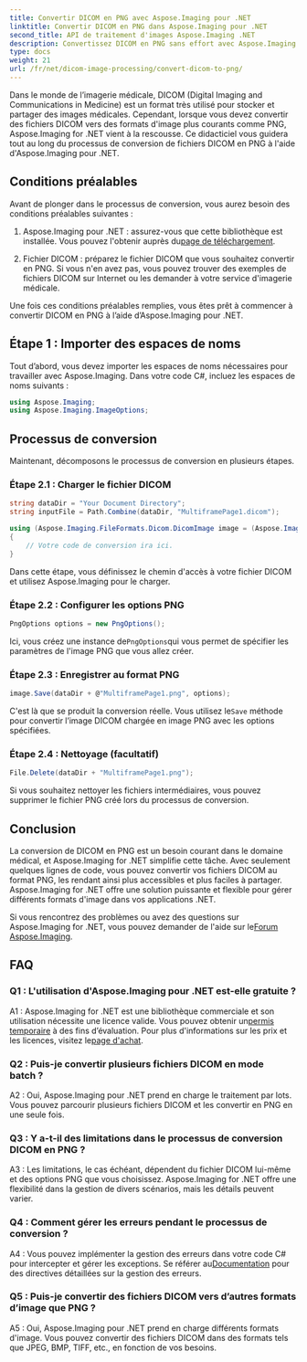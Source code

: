 ```yaml
---
title: Convertir DICOM en PNG avec Aspose.Imaging pour .NET
linktitle: Convertir DICOM en PNG dans Aspose.Imaging pour .NET
second_title: API de traitement d'images Aspose.Imaging .NET
description: Convertissez DICOM en PNG sans effort avec Aspose.Imaging pour .NET. Rationalisez le partage d’images médicales.
type: docs
weight: 21
url: /fr/net/dicom-image-processing/convert-dicom-to-png/
---
```

Dans le monde de l’imagerie médicale, DICOM (Digital Imaging and Communications in Medicine) est un format très utilisé pour stocker et partager des images médicales. Cependant, lorsque vous devez convertir des fichiers DICOM vers des formats d'image plus courants comme PNG, Aspose.Imaging for .NET vient à la rescousse. Ce didacticiel vous guidera tout au long du processus de conversion de fichiers DICOM en PNG à l'aide d'Aspose.Imaging pour .NET.

## Conditions préalables

Avant de plonger dans le processus de conversion, vous aurez besoin des conditions préalables suivantes :

1.  Aspose.Imaging pour .NET : assurez-vous que cette bibliothèque est installée. Vous pouvez l'obtenir auprès du[page de téléchargement](https://releases.aspose.com/imaging/net/).

2. Fichier DICOM : préparez le fichier DICOM que vous souhaitez convertir en PNG. Si vous n'en avez pas, vous pouvez trouver des exemples de fichiers DICOM sur Internet ou les demander à votre service d'imagerie médicale.

Une fois ces conditions préalables remplies, vous êtes prêt à commencer à convertir DICOM en PNG à l’aide d’Aspose.Imaging pour .NET.

## Étape 1 : Importer des espaces de noms

Tout d’abord, vous devez importer les espaces de noms nécessaires pour travailler avec Aspose.Imaging. Dans votre code C#, incluez les espaces de noms suivants :

```csharp
using Aspose.Imaging;
using Aspose.Imaging.ImageOptions;
```

## Processus de conversion

Maintenant, décomposons le processus de conversion en plusieurs étapes.

### Étape 2.1 : Charger le fichier DICOM

```csharp
string dataDir = "Your Document Directory";
string inputFile = Path.Combine(dataDir, "MultiframePage1.dicom");

using (Aspose.Imaging.FileFormats.Dicom.DicomImage image = (Aspose.Imaging.FileFormats.Dicom.DicomImage)Image.Load(inputFile))
{
    // Votre code de conversion ira ici.
}
```

Dans cette étape, vous définissez le chemin d'accès à votre fichier DICOM et utilisez Aspose.Imaging pour le charger.

### Étape 2.2 : Configurer les options PNG

```csharp
PngOptions options = new PngOptions();
```

 Ici, vous créez une instance de`PngOptions`qui vous permet de spécifier les paramètres de l'image PNG que vous allez créer.

### Étape 2.3 : Enregistrer au format PNG

```csharp
image.Save(dataDir + @"MultiframePage1.png", options);
```

 C'est là que se produit la conversion réelle. Vous utilisez le`Save` méthode pour convertir l’image DICOM chargée en image PNG avec les options spécifiées.

### Étape 2.4 : Nettoyage (facultatif)

```csharp
File.Delete(dataDir + "MultiframePage1.png");
```

Si vous souhaitez nettoyer les fichiers intermédiaires, vous pouvez supprimer le fichier PNG créé lors du processus de conversion.

## Conclusion

La conversion de DICOM en PNG est un besoin courant dans le domaine médical, et Aspose.Imaging for .NET simplifie cette tâche. Avec seulement quelques lignes de code, vous pouvez convertir vos fichiers DICOM au format PNG, les rendant ainsi plus accessibles et plus faciles à partager. Aspose.Imaging for .NET offre une solution puissante et flexible pour gérer différents formats d'image dans vos applications .NET.

 Si vous rencontrez des problèmes ou avez des questions sur Aspose.Imaging for .NET, vous pouvez demander de l'aide sur le[Forum Aspose.Imaging](https://forum.aspose.com/).

## FAQ

### Q1 : L'utilisation d'Aspose.Imaging pour .NET est-elle gratuite ?

A1 : Aspose.Imaging for .NET est une bibliothèque commerciale et son utilisation nécessite une licence valide. Vous pouvez obtenir un[permis temporaire](https://purchase.aspose.com/temporary-license/) à des fins d’évaluation. Pour plus d'informations sur les prix et les licences, visitez le[page d'achat](https://purchase.aspose.com/buy).

### Q2 : Puis-je convertir plusieurs fichiers DICOM en mode batch ?

A2 : Oui, Aspose.Imaging pour .NET prend en charge le traitement par lots. Vous pouvez parcourir plusieurs fichiers DICOM et les convertir en PNG en une seule fois.

### Q3 : Y a-t-il des limitations dans le processus de conversion DICOM en PNG ?

A3 : Les limitations, le cas échéant, dépendent du fichier DICOM lui-même et des options PNG que vous choisissez. Aspose.Imaging for .NET offre une flexibilité dans la gestion de divers scénarios, mais les détails peuvent varier.

### Q4 : Comment gérer les erreurs pendant le processus de conversion ?

 A4 : Vous pouvez implémenter la gestion des erreurs dans votre code C# pour intercepter et gérer les exceptions. Se référer au[Documentation](https://reference.aspose.com/imaging/net/) pour des directives détaillées sur la gestion des erreurs.

### Q5 : Puis-je convertir des fichiers DICOM vers d’autres formats d’image que PNG ?

A5 : Oui, Aspose.Imaging pour .NET prend en charge différents formats d'image. Vous pouvez convertir des fichiers DICOM dans des formats tels que JPEG, BMP, TIFF, etc., en fonction de vos besoins.